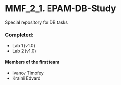 # MMF_2_1. EPAM-DB-Study
Special repository for DB tasks

### Completed:
* Lab 1 (v1.0)
* Lab 2 (v1.0)

#### Members of the first team
* Ivanov Timofey
* Krainii Edvard
